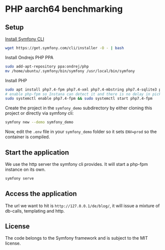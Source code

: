 # PHP aarch64 benchmarking

## Setup

[Install Symfony CLI](https://symfony.com/download)

```bash
wget https://get.symfony.com/cli/installer -O - | bash
```

Install Ondrejs PHP PPA

```bash
sudo add-apt-repository ppa:ondrej/php
mv /home/ubuntu/.symfony/bin/symfony /usr/local/bin/symfony
```

Install PHP

```bash
sudo apt install php7.4-fpm php7.4-xml php7.4-mbstring php7.4-sqlite3 php7.4-zip
# enable php-fpm so Instana can detect it and there is no delay in picking up the process
sudo systemctl enable php7.4-fpm && sudo systemctl start php7.4-fpm
```

Create the project in the `symfony_demo` subdirectory by either cloning this
project or directly via symfony cli:

```bash
symfony new --demo symfony_demo
```

Now, edit the `.env` file in your `symfony_demo` folder so it sets `ENV=prod` so
the container is compiled.

## Start the application

We use the http server the symfony cli provides. It will start a php-fpm instance on its
own.

```bash
symfony serve
```

## Access the application

The url we want to hit is `http://127.0.0.1/de/blog/`, it will issue a mixture of db-calls, templating
and http.


## License

The code belongs to the Symfony framework and is subject to the MIT license.
